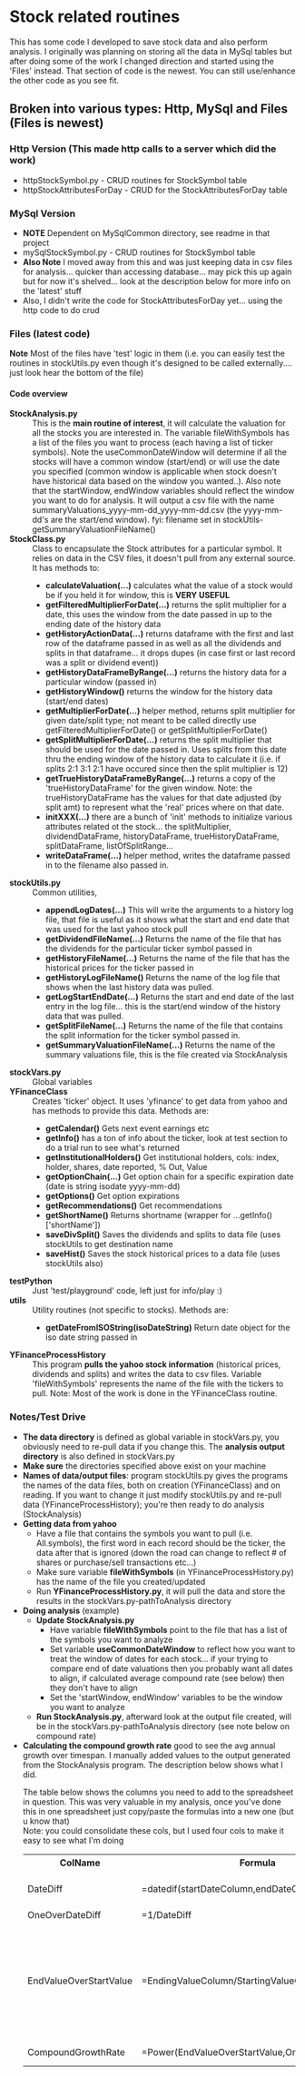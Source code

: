 # Stock related routines

This has some code I developed to save stock data and also perform analysis.  I originally
was planning on storing all the data in MySql tables but after doing some of the work I 
changed direction and started using the 'Files' instead.  That section of code is the 
newest.  You can still use/enhance the other code as you see fit.

## Broken into various types: Http, MySql and Files (Files is newest)

### Http Version (This made http calls to a server which did the work)
- httpStockSymbol.py - CRUD routines for StockSymbol table
- httpStockAttributesForDay - CRUD for the StockAttributesForDay table

### MySql Version
- **NOTE** Dependent on MySqlCommon directory, see readme in that project 
- mySqlStockSymbol.py - CRUD routines for StockSymbol table
- **Also Note** I moved away from this and was just keeping data in csv files for analysis... quicker
  than accessing database... may pick this up again but for now it's shelved... look at the 
  description below for more info on the 'latest' stuff
- Also, I didn't write the code for StockAttributesForDay yet... using the http code to do crud

### Files (latest code)
<p><strong>Note</strong> Most of the files have 'test' logic in them (i.e. you can easily test the routines in 
   stockUtils.py even though it's designed to be called externally.... just look hear the
   bottom of the file)</p>

<h4>Code overview</h4>   
<dl>
  <dt><strong>StockAnalysis.py</strong></dt>
    <dd>This is the <strong>main routine of interest</strong>, it will calculate the valuation
        for all the stocks you are interested in.  The variable fileWithSymbols
        has a list of the files you want to process (each having a list of
        ticker symbols).  Note the useCommonDateWindow will determine if all
        the stocks will have a common window (start/end) or will use the date
        you specified (common window is applicable when stock doesn't have
        historical data based on the window you wanted..).  Also note that the
        startWindow, endWindow variables should reflect the window you want
        to do for analysis.  It will output a csv file with the name
        summaryValuations_yyyy-mm-dd_yyyy-mm-dd.csv (the yyyy-mm-dd's are
        the start/end window).  fyi: filename set in stockUtils-getSummaryValuationFileName()</dd>

  <dt><strong>StockClass.py</strong></dt>
    <dd>Class to encapsulate the Stock attributes for a particular symbol.  It 
        relies on data in the CSV files, it doesn't pull from any external
        source.  It has methods to:
        <ul>
          <li><strong>calculateValuation(...)</strong> calculates what the value of a stock would be if you held 
                                                       it for window, this is <strong>VERY USEFUL</strong></li>
          <li><strong>getFilteredMultiplierForDate(...)</strong> returns the split multiplier for a date, this uses 
                                                                 the window from the date passed in up to the ending date
                                                                 of the history data</li>
          <li><strong>getHistoryActionData(...)</strong> returns dataframe with the first and last row of the dataframe
                                                         passed in as well as all the dividends and splits in that
                                                         dataframe... it drops dupes (in case first or last record
                                                         was a split or dividend event))</li>
          <li><strong>getHistoryDataFrameByRange(...)</strong> returns the history data for a particular
                                                               window (passed in)</li>
          <li><strong>getHistoryWindow()</strong> returns the window for the history data (start/end dates)</li>
          <li><strong>getMultiplierForDate(...)</strong> helper method, returns split multiplier for given 
                                                         date/split type; not meant to be called directly use
                                                         getFilteredMultiplierForDate() or getSplitMultiplierForDate()</li>
          <li><strong>getSplitMultiplierForDate(...)</strong> returns the split multiplier that should be used for 
                                                              the date passed in.  Uses splits from this date thru 
                                                              the ending window of the history data to calculate it 
                                                              (i.e. if splits 2:1 3:1 2:1 have occured since then 
                                                              the split multiplier is 12)</li>
          <li><strong>getTrueHistoryDataFrameByRange(...)</strong> returns a copy of the 'trueHistoryDataFrame'
                                                                    for the given window.  Note: the trueHistoryDataFrame 
                                                                    has the values for that date adjusted (by split amt) 
                                                                    to represent what the 'real' prices where on that date.</li>
          <li><strong>initXXX(...)</strong> there are a bunch of 'init' methods to initialize various attributes
                                            related ot the stock... the splitMultiplier, dividendDataFrame, historyDataFrame,
                                            trueHistoryDataFrame, splitDataFrame, listOfSplitRange...</li>
          <li><strong>writeDataFrame(...)</strong> helper method, writes the dataframe passed in to the filename
            also passed in.</li>
    </dd>

  <dt><strong>stockUtils.py</strong></dt>
    <dd>Common utilities,
      <ul>
        <li><strong>appendLogDates(...)</strong> This will write the arguments to a history log file, that
                                                 file is useful as it shows what the start and end date
                                                 that was used for the last yahoo stock pull</li>
        <li><strong>getDividendFileName(...)</strong> Returns the name of the file that has the dividends for
                                                      the particular ticker symbol passed in</li>
        <li><strong>getHistoryFileName(...)</strong> Returns the name of the file that has the historical
                                                     prices for the ticker passed in</li>
        <li><strong>getHistoryLogFileName()</strong> Returns the name of the log file that shows when the last
                                                     history data was pulled.</li>
        <li><strong>getLogStartEndDate(...)</strong> Returns the start and end date of the last entry in the log
                                                     file... this is the start/end window of the history
                                                     data that was pulled.</li>
        <li><strong>getSplitFileName(...)</strong> Returns the name of the file that contains the split information
                                                   for the ticker symbol passed in.</li>
        <li><strong>getSummaryValuationFileName(...)</strong> Returns the name of the summary valuations file, this is 
                                                              the file created via StockAnalysis</li></ul>
    </dd>

  <dt><strong>stockVars.py</strong></dt>
    <dd>Global variables</dd>
  
  <dt><strong>YFinanceClass</strong></dt>
    <dd>Creates 'ticker' object.  It uses 'yfinance' to get data from yahoo and has methods to provide
        this data.  Methods are:
        <ul>
          <li><strong>getCalendar()</strong> Gets next event earnings etc</li>
          <li><strong>getInfo()</strong> has a ton of info about the ticker, look at test section
                                        to do a trial run to see what's returned</li>
          <li><strong>getInstitutionalHolders()</strong> Get institutional holders, cols: index, holder, 
                                                        shares, date reported, % Out, Value</li>
          <li><strong>getOptionChain(...)</strong> Get option chain for a specific expiration date 
                                                  (date is string isodate yyyy-mm-dd)</li>
          <li><strong>getOptions()</strong> Get option expirations</li>
          <li><strong>getRecommendations()</strong> Get recommendations</li>
          <li><strong>getShortName()</strong> Returns shortname (wrapper for ...getInfo()['shortName'])
          <li><strong>saveDivSplit()</strong> Saves the dividends and splits to data file (uses stockUtils to
                                              get destination name</li>
          <li><strong>saveHist()</strong> Saves the stock historical prices to a data file (uses stockUtils also)</li>
        </ul>
    </dd>

  <dt><strong>testPython</strong></dt>
    <dd>Just 'test/playground' code, left just for info/play :)</dd>

  <dt><strong>utils</strong></dt>
    <dd>Utility routines (not specific to stocks).  Methods are:
        <ul>
          <li><strong>getDateFromISOString(isoDateString)</strong> Return date object for the iso date string
                                                                   passed in</li>
        </ul>
    </dd>
    
  <dt><strong>YFinanceProcessHistory</strong></dt>
    <dd>This program <strong>pulls the yahoo stock information</strong> (historical prices,
        dividends and splits) and writes the data to csv files.  Variable 'fileWithSymbols' represents 
        the name of the file with the tickers to pull.  Note: Most of the work is done in the 
        YFinanceClass routine.</dd>
</dl>


<h3>Notes/Test Drive</h3>
<ul>
  <li><strong>The data directory</strong> is defined as global variable in stockVars.py, you obviously need to re-pull
    data if you change this.  The <strong>analysis output directory</strong> is also defined in stockVars.py</li>
  <li><strong>Make sure</strong> the directories specified above exist on your machine</li>
  <li><strong>Names of data/output files</strong>: program stockUtils.py gives the programs the names of the data files, both
    on creation (YFinanceClass) and on reading.  If you want to change it just modify stockUtils.py and re-pull data (YFinanceProcessHistory); you're then ready to do analysis (StockAnalysis)</li>
  <li><strong>Getting data from yahoo</strong>
    <ul>
      <li>Have a file that contains the symbols you want to pull (i.e. All.symbols), the first word in each record
          should be the ticker, the data after that is ignored (down the road can change to reflect # of shares or
          purchase/sell transactions etc...)</li>
      <li>Make sure variable <strong>fileWithSymbols</strong> (in YFinanceProcessHistory.py) has the name of 
          the file you created/updated</li>
      <li>Run <strong>YFinanceProcessHistory.py</strong>, it will pull the data and store the results in the 
          stockVars.py-pathToAnalysis directory</li>      
    </ul>    
  </li>
  
  <li><strong>Doing analysis</strong> (example)
    <ul>
      <li><strong>Update StockAnalysis.py</strong>
        <ul>
          <li>Have variable <strong>fileWithSymbols</strong> point to the file that has a list of 
              the symbols you want to analyze</li>
          <li>Set variable <strong>useCommonDateWindow</strong> to reflect how you want to treat the window of
              dates for each stock... if your trying to compare end of date valuations then you probably want
              all dates to align, if calculated average compound rate (see below) then they don't have to align</li>
          <li>Set the 'startWindow, endWindow' variables to be the window you want to analyze</li>
        </ul>
      </li>
       <li><strong>Run StockAnalysis.py</strong>, afterward look at the output file created, will be in the 
        stockVars.py-pathToAnalysis directory  (see note below on compound rate)</li>
    </ul>   
  </li>

  <li><strong>Calculating the compound growth rate</strong> good to see the avg annual growth over timespan.
    I manually added values to the output generated from the StockAnalysis program.  The description below
    shows what I did.
    <p>The table below shows the columns you need to add to the spreadsheet in question.  This was
       very valuable in my analysis, once you've done this in one spreadsheet just copy/paste
       the formulas into a new one (but u know that)
       <br/>Note: you could consolidate these cols, but I used four cols to make it easy to see what
      I'm doing</p>
    <table>
      <tr>
        <th>ColName</th>
        <th>Formula</th>
        <th>Notes</th>
      </tr>
      <tr>
        <td>DateDiff</td>   <td>=datedif(startDateColumn,endDateColumn,"d")/365</td>  <td>Years (as real #)</td>
      </tr>
      <tr>
        <td>OneOverDateDiff</td>  <td>=1/DateDiff</td>  <td></td> 
      </tr>
      <tr>
        <td>EndValueOverStartValue</td>  <td>=EndingValueColumn/StartingValueColumn</td> 
                                            <td>If using summary csv file may be column O divided by column D</td>
      </tr>
      <tr>
        <td>CompoundGrowthRate</td>  <td>=Power(EndValueOverStartValue,OneOverDateDiff)-1</td>  <td>What u want :)</td>      
      </tr>
     </table>    
  </li>
</ul>
  
